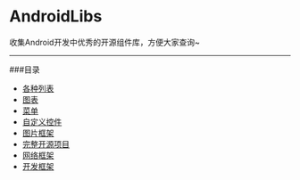 # AndroidLibs

收集Android开发中优秀的开源组件库，方便大家查询~

---

###目录

- [各种列表](https://github.com/XXApple/AndroidLibs/tree/master/%E5%88%97%E8%A1%A8)
- [图表](https://github.com/XXApple/AndroidLibs/tree/master/%E5%9B%BE%E8%A1%A8)
- [菜单](https://github.com/XXApple/AndroidLibs/tree/master/%E8%8F%9C%E5%8D%95)
- [自定义控件](https://github.com/XXApple/AndroidLibs/tree/master/%E8%87%AA%E5%AE%9A%E4%B9%89%E6%8E%A7%E4%BB%B6)
- [图片框架](https://github.com/XXApple/AndroidLibs/tree/master/%E5%9B%BE%E7%89%87%E6%A1%86%E6%9E%B6)
- [完整开源项目](https://github.com/XXApple/AndroidLibs/tree/master/%E5%AE%8C%E6%95%B4%E9%A1%B9%E7%9B%AE)
- [网络框架](https://github.com/XXApple/AndroidLibs/tree/master/%E7%BD%91%E7%BB%9C%E6%A1%86%E6%9E%B6)
- [开发框架](https://github.com/XXApple/AndroidLibs/tree/master/%E9%A1%B9%E7%9B%AE%E6%A1%86%E6%9E%B6)

